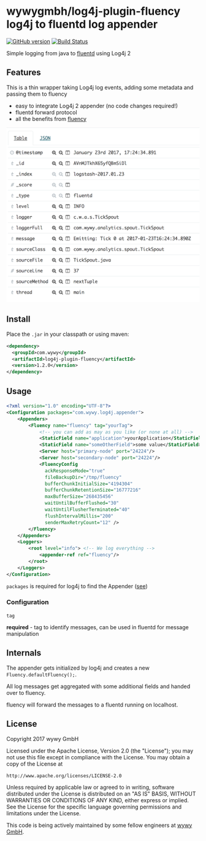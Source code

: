 # wywygmbh/log4j-plugin-fluency log4j to fluentd log appender
[![GitHub version](https://badge.fury.io/gh/wywygmbh%2Flog4j-plugin-fluency.svg)](https://badge.fury.io/gh/wywygmbh%2Flog4j-plugin-fluency)
[![Build Status](https://travis-ci.org/wywygmbh/log4j-plugin-fluency.svg?branch=master)](https://travis-ci.org/wywygmbh/log4j-plugin-fluency)

Simple logging from java to [fluentd](http://www.fluentd.org/) using Log4j 2

## Features

This is a thin wrapper taking Log4j log events, adding some metadata and passing them to fluency

* easy to integrate Log4j 2 appender (no code changes required!)
* fluentd forward protocol
* all the benefits from [fluency](https://github.com/komamitsu/fluency)

<img src="screenshot.png" width="600">

## Install

Place the `.jar` in your classpath or using maven:

```xml
<dependency>
  <groupId>com.wywy</groupId>
  <artifactId>log4j-plugin-fluency</artifactId>
  <version>1.2.0</version>
</dependency>
```

## Usage

```xml
<?xml version="1.0" encoding="UTF-8"?>
<Configuration packages="com.wywy.log4j.appender">
    <Appenders>
        <Fluency name="fluency" tag="yourTag">
            <!-- you can add as may as you like (or none at all) -->
            <StaticField name="application">yourApplication</StaticField>
            <StaticField name="someOtherField">some value</StaticField>
            <Server host="primary-node" port="24224"/>
            <Server host="secondary-node" port="24224"/>
            <FluencyConfig
              ackResponseMode="true"
              fileBackupDir="/tmp/fluency"
              bufferChunkInitialSize="4194304"
              bufferChunkRetentionSize="16777216"
              maxBufferSize="268435456"
              waitUntilBufferFlushed="30"
              waitUntilFlusherTerminated="40"
              flushIntervalMillis="200"
              senderMaxRetryCount="12" />
        </Fluency>
    </Appenders>
    <Loggers>
        <root level="info"> <!-- We log everything -->
            <appender-ref ref="fluency"/>
        </root>
    </Loggers>
</Configuration>
```

`packages` is required for log4j to find the Appender ([see](https://logging.apache.org/log4j/2.x/manual/configuration.html#ConfigurationSyntax))

### Configuration

`tag`

  **required** - tag to identify messages, can be used in fluentd for message manipulation

## Internals

The appender gets initialized by log4j and creates a new `Fluency.defaultFluency();`.

All log messages get aggregated with some additional fields and handed over to fluency.

fluency will forward the messages to a fluentd running on localhost.

## License

Copyright 2017 wywy GmbH

Licensed under the Apache License, Version 2.0 (the "License");
you may not use this file except in compliance with the License.
You may obtain a copy of the License at

    http://www.apache.org/licenses/LICENSE-2.0

Unless required by applicable law or agreed to in writing, software
distributed under the License is distributed on an "AS IS" BASIS,
WITHOUT WARRANTIES OR CONDITIONS OF ANY KIND, either express or implied.
See the License for the specific language governing permissions and
limitations under the License.

This code is being actively maintained by some fellow engineers at [wywy GmbH](http://wywy.com/).
